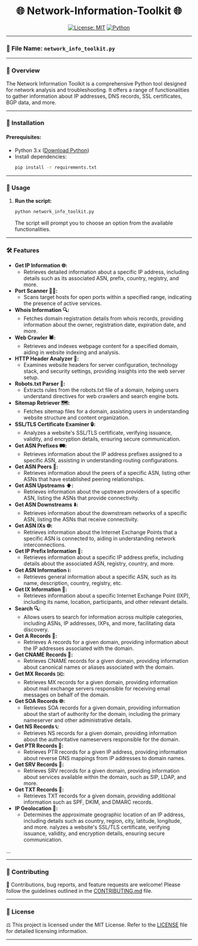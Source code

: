 <div align="center">

# 🌐 Network-Information-Toolkit 🌐

[![License: MIT](https://img.shields.io/badge/License-MIT-yellow.svg)](https://opensource.org/licenses/MIT)
[![Python](https://img.shields.io/badge/Python-3.6%2B-blue.svg)](https://www.python.org/downloads/)

</div>

<div align="center">
</div>

---

### 📂 File Name: `network_info_toolkit.py`

---

### 🌟 Overview

The Network Information Toolkit is a comprehensive Python tool designed for network analysis and troubleshooting. It offers a range of functionalities to gather information about IP addresses, DNS records, SSL certificates, BGP data, and more.

---

### 🚀 Installation

#### Prerequisites:

- Python 3.x ([Download Python](https://www.python.org/))
- Install dependencies:
  ```bash
  pip install -r requirements.txt
  ```

---

### 🚀 Usage

1. **Run the script:**
   ```bash
   python network_info_toolkit.py
   ```
   The script will prompt you to choose an option from the available functionalities.

---

### 🛠️ Features

- **Get IP Information 🌐:**
  - Retrieves detailed information about a specific IP address, including details such as its associated ASN, prefix, country, registry, and more.
- **Port Scanner 🕵️‍♂️:**
  - Scans target hosts for open ports within a specified range, indicating the presence of active services.
- **Whois Information 🔍:**
  - Fetches domain registration details from whois records, providing information about the owner, registration date, expiration date, and more.
- **Web Crawler 🕷️:**
  - Retrieves and indexes webpage content for a specified domain, aiding in website indexing and analysis.
- **HTTP Header Analyzer 📃:**
  - Examines website headers for server configuration, technology stack, and security settings, providing insights into the web server setup.
- **Robots.txt Parser 🤖:**
  - Extracts rules from the robots.txt file of a domain, helping users understand directives for web crawlers and search engine bots.
- **Sitemap Retriever 🗺️:**
  - Fetches sitemap files for a domain, assisting users in understanding website structure and content organization.
- **SSL/TLS Certificate Examiner 🔒:**
  - Analyzes a website's SSL/TLS certificate, verifying issuance, validity, and encryption details, ensuring secure communication.
- **Get ASN Prefixes 🛤️:**
  - Retrieves information about the IP address prefixes assigned to a specific ASN, assisting in understanding routing configurations.
- **Get ASN Peers 🤝:**
  - Retrieves information about the peers of a specific ASN, listing other ASNs that have established peering relationships.
- **Get ASN Upstreams ⬆️:**
  - Retrieves information about the upstream providers of a specific ASN, listing the ASNs that provide connectivity.
- **Get ASN Downstreams ⬇️:**
  - Retrieves information about the downstream networks of a specific ASN, listing the ASNs that receive connectivity.
- **Get ASN IXs 🌐:**
  - Retrieves information about the Internet Exchange Points that a specific ASN is connected to, aiding in understanding network interconnections.
- **Get IP Prefix Information 📶:**
  - Retrieves information about a specific IP address prefix, including details about the associated ASN, registry, country, and more.
- **Get ASN Information ℹ️:**
  - Retrieves general information about a specific ASN, such as its name, description, country, registry, etc.
- **Get IX Information 🏢:**
  - Retrieves information about a specific Internet Exchange Point (IXP), including its name, location, participants, and other relevant details.
- **Search 🔍:**
  - Allows users to search for information across multiple categories, including ASNs, IP addresses, IXPs, and more, facilitating data discovery.
- **Get A Records 📝:**
  - Retrieves A records for a given domain, providing information about the IP addresses associated with the domain.
- **Get CNAME Records 📇:**
  - Retrieves CNAME records for a given domain, providing information about canonical names or aliases associated with the domain.
- **Get MX Records ✉️:**
  - Retrieves MX records for a given domain, providing information about mail exchange servers responsible for receiving email messages on behalf of the domain.
- **Get SOA Records 🌐:**
  - Retrieves SOA records for a given domain, providing information about the start of authority for the domain, including the primary nameserver and other administrative details.
- **Get NS Records 📞:**
  - Retrieves NS records for a given domain, providing information about the authoritative nameservers responsible for the domain.
- **Get PTR Records 🔀:**
  - Retrieves PTR records for a given IP address, providing information about reverse DNS mappings from IP addresses to domain names.
- **Get SRV Records 🔄:**
  - Retrieves SRV records for a given domain, providing information about services available within the domain, such as SIP, LDAP, and more.
- **Get TXT Records 📄:**
  - Retrieves TXT records for a given domain, providing additional information such as SPF, DKIM, and DMARC records.
- **IP Geolocation 📍:**
  - Determines the approximate geographic location of an IP address, including details such as country, region, city, latitude, longitude, and more.
    nalyzes a website's SSL/TLS certificate, verifying issuance, validity, and encryption details, ensuring secure communication.

...

---

### 🤝 Contributing

🌟 Contributions, bug reports, and feature requests are welcome! Please follow the guidelines outlined in the [CONTRIBUTING.md](CONTRIBUTING.md) file.

---

### 📜 License

⚖️ This project is licensed under the MIT License. Refer to the [LICENSE](LICENSE) file for detailed licensing information.

<div align="center">

---

</div>
